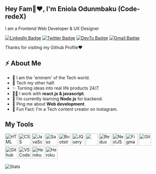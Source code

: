 
<h2>Hey Fam👋❤️, I'm Eniola Odunmbaku <span>(Code-redeX)</span></h2>
<p>I am a Frontend Web Developer & UX Designer</p>
<p><a href="https://www.linkedin.com/in/eni-ola/"><img src="https://img.shields.io/badge/-Eniola%20Odunmbaku%20-blue?style=plastic&amp;labelColor=blue&amp;logo=LinkedIn&amp;link=www.linkedin.com/in/adeoluwa-agbakosi-687023219" alt="LinkedIn Badge"></a> 
  <a href="https://twitter.com/EniolaCodes/"><img src="https://img.shields.io/badge/-_Code_Redex-informational?style=plastic&amp;labelColor=informational&amp;logo=Twitter&amp;link=https://twitter.com/Dev_180Memes" alt="Twitter Badge"></a>
  <a href="https://www.instagram.com/code_redex/"><img src="https://img.shields.io/badge/-Eniola--redex-FFFFFF?style=plastic&amp;labelColor=FFF&amp;logo=Instagram&amp;link=https://dev.to/dev180memes" alt="DevTo Badge"></a> 
  <a href="mailto:coderedexonline@gmail.com"><img src="https://img.shields.io/badge/-Code%20redex%20-fff?style=plastic&amp;labelColor=fff&amp;logo=Gmail&amp;link=mailto:adeoluwaagbakosi@gmail.com" alt="Gmail Badge"></a></p>
<p> Thanks for visiting my Github Profile❤️ </p>

<h2>⚡️ About Me</h2>

<ul>
  <li>🦾 I am the 'eminem' of the Tech world. </li>
  <li>💍 Tech my other half.</li>
  <li>✨ Turning ideas into real life products 24/7. </li>
  <li>👨‍💻 I work with <strong>react.js & javascript</strong>.</li>
  <li>🔭 I’m currently learning <strong>Node.js</strong> for backend. </li>
  <li>💬 Ping me about <strong>Web development</strong>.</li>
<li>🎉 Fun Fact: I'm a Tech content creator on instagram. </li>
</ul>

<h2> My Tools </h2>
<p align="left">
    <img src="https://cdn.jsdelivr.net/gh/devicons/devicon/icons/html5/html5-original.svg" alt="HTML" height="40" width="40" />
  <img src="https://cdn.jsdelivr.net/gh/devicons/devicon/icons/css3/css3-original.svg" alt="CSS" height="40" width="40"/>
  <img src="https://cdn.jsdelivr.net/gh/devicons/devicon/icons/javascript/javascript-original.svg" alt="JavaScript" height="40" width="40"/>
<!--    <img src="https://cdn.jsdelivr.net/gh/devicons/devicon/icons/typescript/typescript-original.svg" alt="TypeScript" height="40" width="40"/> -->
   <img src="https://cdn.jsdelivr.net/gh/devicons/devicon/icons/sass/sass-original.svg" alt="Sass" height="40" width="40"/>
  <img src="https://cdn.jsdelivr.net/gh/devicons/devicon/icons/bootstrap/bootstrap-original.svg" alt="Bootstrap" height="40" width="40"/>
   <img src="https://cdn.jsdelivr.net/gh/devicons/devicon/icons/jquery/jquery-original.svg" alt="JQuery" height="40" width="40"/>
  <img src="https://cdn.jsdelivr.net/gh/devicons/devicon/icons/react/react-original.svg" ait="React" height="40" width="40" />
   <img src="https://cdn.jsdelivr.net/gh/devicons/devicon/icons/redux/redux-original.svg" alt="Redux" height="40" width="40"/>
    <img src="https://cdn.jsdelivr.net/gh/devicons/devicon/icons/nextjs/nextjs-original.svg" alt="NextJS" height="40" width="40"/>
    <img src="https://cdn.jsdelivr.net/gh/devicons/devicon/icons/figma/figma-original.svg" alt="Figma" height="40" width="40"/>
  <img src="https://cdn.jsdelivr.net/gh/devicons/devicon/icons/git/git-original.svg" alt="Git" height="40" width="40"/>
  <img src="https://cdn.jsdelivr.net/gh/devicons/devicon/icons/github/github-original.svg" alt="Github" height="40" width="40"/>
  <img src="https://cdn.jsdelivr.net/gh/devicons/devicon/icons/vscode/vscode-original.svg" alt="VSCode" height="40" width="40"/>
  <img src="https://cdn.jsdelivr.net/gh/devicons/devicon/icons/heroku/heroku-original.svg" alt="Heroku" height="40" width="40"/>
   <img src="https://cdn.jsdelivr.net/gh/devicons/devicon/icons/heroku/netlify-original.svg" alt="Heroku" height="40" width="40"/>
</p>
<img src="https://github-readme-stats.vercel.app/api?username=Code-redeX&show_icons=true&hide_border=true" alt="Stats" />
